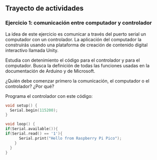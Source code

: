 ## **Trayecto de actividades**

### **Ejercicio 1: comunicación entre computador y controlador**

La idea de este ejercicio es comunicar a través del puerto serial un computador con un controlador. La aplicación del computador la construirás usando una plataforma de creación de contenido digital interactivo llamada Unity.

Estudia con detenimiento el código para el controlador y para el computador. Busca la definición de todas las funciones usadas en la documentación de Arduino y de Microsoft.

¿Quién debe comenzar primero la comunicación, el computador o el controlador? ¿Por qué?

Programa el controlador con este código:

```C++
void setup() {
  Serial.begin(115200);
}

void loop() {
if(Serial.available()){
if(Serial.read() == '1'){
      Serial.print("Hello from Raspberry Pi Pico");
    }
  }
}
```
